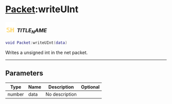# [Packet](../packet/README.md):writeUInt

### <img src="../../.gitbook/assets/shared.png" width="32" height="32" /> $TITLE_NAME$

```lua
void Packet:writeUInt(data)
```

Writes a unsigned int in the net packet.<br>

-----------------
## Parameters

| Type   | Name | Description | Optional |
| ------ | ---- | ----------- | -------: |
| number | data | No description |  |
